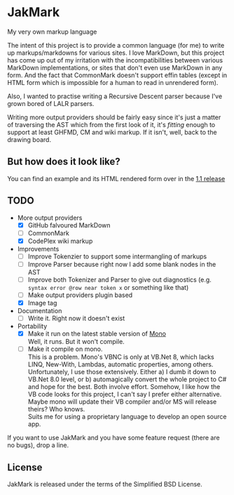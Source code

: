 JakMark
=======

My very own markup language

The intent of this project is to provide a common language (for me) to write up markups/markdowns for various sites. I love MarkDown, but this project has come up out of my irritation with the incompatibilities between various MarkDown implementations, or sites that don't even use MarkDown in any form. And the fact that CommonMark doesn't support effin tables (except in HTML form which is impossible for a human to read in unrendered form).

Also, I wanted to practise writing a Recursive Descent parser because I've grown bored of LALR parsers.

Writing more output providers should be fairly easy since it's just a matter of traversing the AST which from the first look of it, it's *fitting* enough to support at least GHFMD, CM and wiki markup. If it isn't, well, back to the drawing board.

But how does it look like?
--------------------------

You can find an example and its HTML rendered form over in the [1.1 release](https://github.com/alzwded/JakMark/releases/tag/1.1)

TODO
----

* More output providers
  - [x] GitHub falvoured MarkDown
  - [ ] CommonMark
  - [x] CodePlex wiki markup
* Improvements
  - [ ] Improve Tokenzier to support some intermangling of markups
  - [ ] Improve Parser because right now I add some blank nodes in the AST
  - [ ] Improve both Tokenizer and Parser to give out diagnostics (e.g. `syntax error @row near token x` or something like that)
  - [ ] Make output providers plugin based
  - [x] Image tag
* Documentation
  - [ ] Write it. Right now it doesn't exist
* Portability
  - [x] Make it run on the latest stable version of [Mono](http://www.mono-project.com/download/#download-lin)  
        Well, it runs. But it won't compile.
  - [ ] Make it compile on mono.  
        This is a problem. Mono's VBNC is only at VB.Net 8, which lacks LINQ, New-With, Lambdas, automatic properties, among others. Unfortunately, I use those extensively. Either a) I dumb it down to VB.Net 8.0 level, or b) automagically convert the whole project to C# and hope for the best. Both involve effort. Somehow, I like how the VB code looks for this project, I can't say I prefer either alternative. Maybe mono will update their VB compiler and/or MS will release theirs? Who knows.  
        Suits me for using a proprietary language to develop an open source app.

If you want to use JakMark and you have some feature request (there are no bugs), drop a line.

License
-------

JakMark is released under the terms of the Simplified BSD License.

